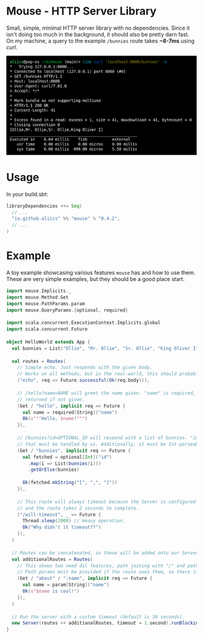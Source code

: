 # Mouse - HTTP Server Library

Small, simple, minimal HTTP server library with no dependencies.
Since it isn't doing too much in the background, it should also be pretty darn fast.
On my machine, a query to the example `/bunnies` route takes **~6-7ms** using *curl*.

![Screenshot of fish showing how long it took curl to respond](images/fish-screenshot.png)

# Usage

In your build.sbt:
```scala
libraryDependencies ++= Seq(
  // ...
  "io.github.aliics" %% "mouse" % "0.4.2",
  // ...
)
```

# Example

A toy example showcasing various features `mouse` has and how to use them. These are very simple examples, but they
should be a good place start.

```scala
import mouse.Implicits._
import mouse.Method.Get
import mouse.PathParams.param
import mouse.QueryParams.{optional, required}

import scala.concurrent.ExecutionContext.Implicits.global
import scala.concurrent.Future

object HelloWorld extends App {
  val bunnies = List("Ollie", "Mr. Ollie", "Sr. Ollie", "King Oliver I")

  val routes = Routes(
    // Simple echo. Just responds with the given body.
    // Works on all methods, but in the real-world, this should probably just be a POST/PUT.
    ("echo", req => Future.successful(Ok(req.body))),

    // /hello?name=NAME will greet the name given. "name" is required, so a 400 will be
    // returned if not given.
    (Get / "hello", implicit req => Future {
      val name = required[String]("name")
      Ok(s"""Hello, $name!""")
    }),

    // /bunnies?id=OPTIONAL_ID will respond with a list of bunnies. "id" is optional, so
    // that must be handled by us. Additionally, it must be Int-parseable.
    (Get / "bunnies", implicit req => Future {
      val fetched = optional[Int]("id")
        .map(i => List(bunnies(i)))
        .getOrElse(bunnies)

      Ok(fetched.mkString("[", ",", "]"))
    }),

    // This route will always timeout because the Server is configured to a 1 second timeout
    // and the route takes 2 seconds to complete.
    ("/will-timeout", _ => Future {
      Thread.sleep(2000) // Heavy operation.
      Ok("Why didn't it timeout??")
    }),
  )

  // Routes can be concatenated, so these will be added onto our Server routes.
  val additionalRoutes = Routes(
    // This shows two need dsl features, path joining with "/" and path parameters.
    // Path params must be provided if the route uses them, so there is no optional version of the "param" function.
    (Get / "about" / ":name", implicit req => Future {
      val name = param[String]("name")
      Ok(s"$name is cool!")
    }),
  )

  // Run the server with a custom timeout (default is 30 seconds).
  new Server(routes ++ additionalRoutes, timeout = 1.second).runBlocking()
}
```
